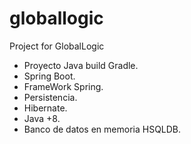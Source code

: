 # globallogic
 Project for GlobalLogic

- Proyecto Java build Gradle.
- Spring Boot.
- FrameWork Spring.
- Persistencia. 
- Hibernate.
- Java +8.
- Banco de datos en memoria HSQLDB.


